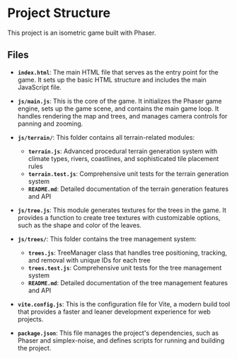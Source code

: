 # Project Structure

This project is an isometric game built with Phaser.

## Files

- **`index.html`**: The main HTML file that serves as the entry point for the game. It sets up the basic HTML structure and includes the main JavaScript file.

- **`js/main.js`**: This is the core of the game. It initializes the Phaser game engine, sets up the game scene, and contains the main game loop. It handles rendering the map and trees, and manages camera controls for panning and zooming.

- **`js/terrain/`**: This folder contains all terrain-related modules:

  - **`terrain.js`**: Advanced procedural terrain generation system with climate types, rivers, coastlines, and sophisticated tile placement rules
  - **`terrain.test.js`**: Comprehensive unit tests for the terrain generation system
  - **`README.md`**: Detailed documentation of the terrain generation features and API

- **`js/tree.js`**: This module generates textures for the trees in the game. It provides a function to create tree textures with customizable options, such as the shape and color of the leaves.

- **`js/trees/`**: This folder contains the tree management system:

  - **`trees.js`**: TreeManager class that handles tree positioning, tracking, and removal with unique IDs for each tree
  - **`trees.test.js`**: Comprehensive unit tests for the tree management system
  - **`README.md`**: Detailed documentation of the tree management features and API

- **`vite.config.js`**: This is the configuration file for Vite, a modern build tool that provides a faster and leaner development experience for web projects.

- **`package.json`**: This file manages the project's dependencies, such as Phaser and simplex-noise, and defines scripts for running and building the project.
